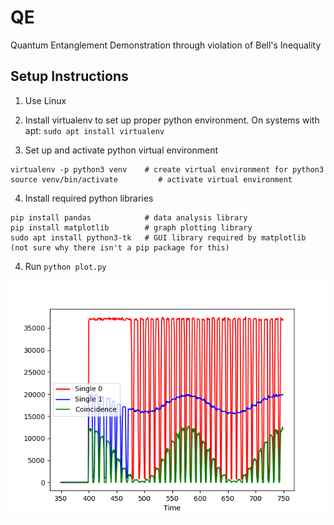 # QE
Quantum Entanglement Demonstration through violation of Bell's Inequality

## Setup Instructions

1. Use Linux

2. Install virtualenv to set up proper python environment. On systems with apt: `sudo apt install virtualenv`

3. Set up and activate python virtual environment
```
virtualenv -p python3 venv    # create virtual environment for python3
source venv/bin/activate         # activate virtual environment
```

4. Install required python libraries
```
pip install pandas            # data analysis library
pip install matplotlib        # graph plotting library
sudo apt install python3-tk   # GUI library required by matplotlib (not sure why there isn't a pip package for this)
```

4. Run `python plot.py`

![alt text](Day_2_Data/sample_plot.png)
